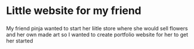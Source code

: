 <h1>Little website for my friend</h1>
<h3></h3>My friend pinja wanted to start her liitle store where she would sell flowers and her own made art so I wanted to create portfolio website for her to get her started</h3>
